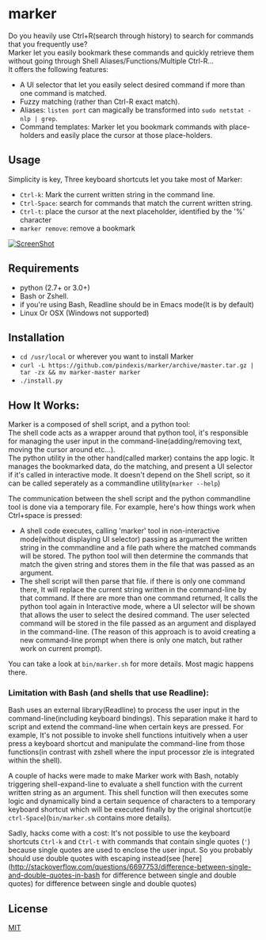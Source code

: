 # marker
Do you heavily use Ctrl+R(search through history) to search for commands that you frequently use?  
Marker let you easily bookmark these commands and quickly retrieve them without going through Shell Aliases/Functions/Multiple Ctrl-R...  
It offers the following features:
- A UI selector that let you easily select desired command if more than one command is matched.
- Fuzzy matching (rather than Ctrl-R exact match).
- Aliases: `listen port` can magically be transformed into `sudo netstat -nlp | grep`.
- Command templates: Marker let you bookmark commands with place-holders and easily place the cursor at those place-holders.

## Usage
Simplicity is key, Three keyboard shortcuts let you take most of Marker:
- `Ctrl-k`: Mark the current written string in the command line.
- `Ctrl-Space`: search for commands that match the current written string.
- `Ctrl-t`: place the cursor at the next placeholder, identified by the '%' character
- `marker remove`: remove a bookmark

[![ScreenShot](https://cloud.githubusercontent.com/assets/2557967/7701147/3078969c-fe1c-11e4-9837-a2e586fbe07e.png)](http://youtu.be/JuBY9sbzjdU)

## Requirements
- python (2.7+ or 3.0+)
- Bash or Zshell.
- if you're using Bash, Readline should be in Emacs mode(It is by default)
- Linux Or OSX (Windows not supported)

## Installation
- `cd /usr/local` or wherever you want to install Marker
- `curl -L https://github.com/pindexis/marker/archive/master.tar.gz | tar -zx && mv marker-master marker`
- `./install.py`

## How It Works:
  Marker is a composed of shell script, and a python tool:  
  The shell code acts as a wrapper around that python tool, it's responsible for managing the user input in the command-line(adding/removing text, moving the cursor around etc...).  
  The python utility in the other hand(called marker) contains the app logic. It manages the bookmarked data, do the matching, and present a UI selector if it's called in interactive mode. It doesn't depend on the Shell script, so it can be called seperately as a commandline utility(`marker --help`)
  
  The communication between the shell script and the python commandline tool is done via a temporary file. For example, here's how things work when Ctrl+space is pressed:
  
  - A shell code executes, calling 'marker' tool in non-interactive mode(without displaying UI selector) passing as argument the written string in the commandline and a file path where the matched commands will be stored. The python tool will then determine the commands that match the given string and stores them in the file that was passed as an argument.
  - The shell script will then parse that file. if there is only one command there, It will replace the current string written in the command-line by that command. If there are more than one command returned, It calls the python tool again in Interactive mode, where a UI selector will be shown that allows the user to select the desired command. The user selected command will be stored in the file passed as an argument and displayed in the command-line. (The reason of this approach is to avoid creating a new command-line prompt when there is only one match, but rather work on current prompt).

You can take a look at `bin/marker.sh` for more details. Most magic happens there.

### Limitation with Bash (and shells that use Readline):
Bash uses an external library(Readline) to process the user input in the command-line(including keyboard bindings). This separation make it hard to script and extend the command-line when certain keys are pressed. For example, It's not possible to invoke shell functions intuitively when a user press a keyboard shortcut and manipulate the command-line from those functions(in contrast with zshell where the input processor zle is integrated within the shell).  

A couple of hacks were made to make Marker work with Bash, notably triggering shell-expand-line to evaluate a shell function with the current written string as an argument. This shell function will then executes some logic and dynamically bind a certain sequence of characters to a temporary keyboard shortcut which will be executed finally by the original shortcut(ie `ctrl-Space`)(`bin/marker.sh` contains more details).  

Sadly, hacks come with a cost: It's not possible to use the keyboard shortcuts `Ctrl-k` and `Ctrl-t` with commands that contain single quotes (`'`) because single quotes are used to enclose the user input. So you probably should use double quotes with escaping instead(see [here](http://stackoverflow.com/questions/6697753/difference-between-single-and-double-quotes-in-bash for difference between single and double quotes) for difference between single and double quotes)

## License
[MIT](LICENSE)
